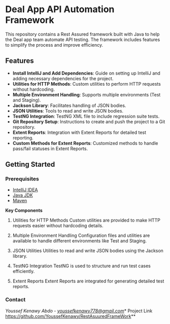 # Deal App API Automation Framework

This repository contains a Rest Assured framework built with Java to help the Deal app team automate API testing. The framework includes features to simplify the process and improve efficiency.

## Features

- **Install IntelliJ and Add Dependencies**: Guide on setting up IntelliJ and adding necessary dependencies for the project.
- **Utilities for HTTP Methods**: Custom utilities to perform HTTP requests without hardcoding.
- **Multiple Environment Handling**: Supports multiple environments (Test and Staging).
- **Jackson Library**: Facilitates handling of JSON bodies.
- **JSON Utilities**: Tools to read and write JSON bodies.
- **TestNG Integration**: TestNG XML file to include regression suite tests.
- **Git Repository Setup**: Instructions to create and push the project to a Git repository.
- **Extent Reports**: Integration with Extent Reports for detailed test reporting.
- **Custom Methods for Extent Reports**: Customized methods to handle pass/fail statuses in Extent Reports.

## Getting Started

### Prerequisites

- [IntelliJ IDEA](https://www.jetbrains.com/idea/download/)
- [Java JDK](https://www.oracle.com/java/technologies/javase-jdk11-downloads.html)
- [Maven](https://maven.apache.org/install.html)

**Key Components**
1. Utilities for HTTP Methods
Custom utilities are provided to make HTTP requests easier without hardcoding details.

2. Multiple Environment Handling
Configuration files and utilities are available to handle different environments like Test and Staging.

3. JSON Utilities
Utilities to read and write JSON bodies using the Jackson library.

4. TestNG Integration
TestNG is used to structure and run test cases efficiently.

5. Extent Reports
Extent Reports are integrated for generating detailed test reports.
### Contact

*Youssef Kenawy Abdo - youssefkenawy778@gmail.com**
Project Link https://github.com/YoussefKenawy/RestAsuuredFrameWork**


